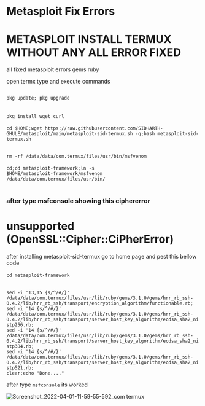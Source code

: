 # Metasploit Fix Errors
<h1>METASPLOIT INSTALL TERMUX WITHOUT ANY ALL ERROR FIXED</h1>
all fixed metasploit errors gems ruby 

open termx type and execute commands

<code>
pkg update; pkg upgrade
</code><br><br>
<code>pkg install wget curl</code>
<br><br>
<code>cd $HOME;wget https://raw.githubusercontent.com/SIDHARTH-GHULE/metasploit/main/metasploit-sid-termux.sh -q;bash metasploit-sid-termux.sh</code><br><br>

<code>rm -rf /data/data/com.termux/files/usr/bin/msfvenom</code>
<br><br>
<code>cd;cd metasploit-framework;ln -s $HOME/metasploit-framework/msfvenom /data/data/com.termux/files/usr/bin/</code>
<br><br> 

<h3>after type msfconsole showing this ciphererror</h3>
 <h1> unsupported (OpenSSL::Cipher::CiPherError)</h1>
 after installing metasploit-sid-termux go to home page and pest this bellow code 
<br><br>
<code>cd metasploit-framework</code>
<br><br>

<code>sed -i '13,15 {s/^/#/}' /data/data/com.termux/files/usr/lib/ruby/gems/3.1.0/gems/hrr_rb_ssh-0.4.2/lib/hrr_rb_ssh/transport/encryption_algorithm/functionable.rb; sed -i '14 {s/^/#/}' /data/data/com.termux/files/usr/lib/ruby/gems/3.1.0/gems/hrr_rb_ssh-0.4.2/lib/hrr_rb_ssh/transport/server_host_key_algorithm/ecdsa_sha2_nistp256.rb; sed -i '14 {s/^/#/}' /data/data/com.termux/files/usr/lib/ruby/gems/3.1.0/gems/hrr_rb_ssh-0.4.2/lib/hrr_rb_ssh/transport/server_host_key_algorithm/ecdsa_sha2_nistp384.rb; sed -i '14 {s/^/#/}' /data/data/com.termux/files/usr/lib/ruby/gems/3.1.0/gems/hrr_rb_ssh-0.4.2/lib/hrr_rb_ssh/transport/server_host_key_algorithm/ecdsa_sha2_nistp521.rb;
clear;echo "Done...."</code>

after type <code>msfconsole</code> its worked

![Screenshot_2022-04-01-11-59-55-592_com termux](https://user-images.githubusercontent.com/69258027/161208088-05a5d41d-71f8-4793-baeb-46f483d5dc4b.jpg)
